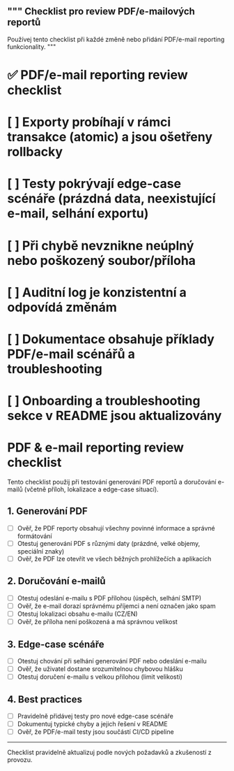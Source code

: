 """
Checklist pro review PDF/e-mailových reportů
-------------------------------------------
Používej tento checklist při každé změně nebo přidání PDF/e-mail reporting funkcionality.
"""

# ✅ PDF/e-mail reporting review checklist
#
# [ ] Exporty probíhají v rámci transakce (atomic) a jsou ošetřeny rollbacky
# [ ] Testy pokrývají edge-case scénáře (prázdná data, neexistující e-mail, selhání exportu)
# [ ] Při chybě nevznikne neúplný nebo poškozený soubor/příloha
# [ ] Auditní log je konzistentní a odpovídá změnám
# [ ] Dokumentace obsahuje příklady PDF/e-mail scénářů a troubleshooting
# [ ] Onboarding a troubleshooting sekce v README jsou aktualizovány

# PDF & e-mail reporting review checklist

Tento checklist použij při testování generování PDF reportů a doručování e-mailů (včetně příloh, lokalizace a edge-case situací).

## 1. Generování PDF
- [ ] Ověř, že PDF reporty obsahují všechny povinné informace a správné formátování
- [ ] Otestuj generování PDF s různými daty (prázdné, velké objemy, speciální znaky)
- [ ] Ověř, že PDF lze otevřít ve všech běžných prohlížečích a aplikacích

## 2. Doručování e-mailů
- [ ] Otestuj odeslání e-mailu s PDF přílohou (úspěch, selhání SMTP)
- [ ] Ověř, že e-mail dorazí správnému příjemci a není označen jako spam
- [ ] Otestuj lokalizaci obsahu e-mailu (CZ/EN)
- [ ] Ověř, že příloha není poškozená a má správnou velikost

## 3. Edge-case scénáře
- [ ] Otestuj chování při selhání generování PDF nebo odeslání e-mailu
- [ ] Ověř, že uživatel dostane srozumitelnou chybovou hlášku
- [ ] Otestuj doručení e-mailu s velkou přílohou (limit velikosti)

## 4. Best practices
- [ ] Pravidelně přidávej testy pro nové edge-case scénáře
- [ ] Dokumentuj typické chyby a jejich řešení v README
- [ ] Ověř, že PDF/e-mail testy jsou součástí CI/CD pipeline

---

Checklist pravidelně aktualizuj podle nových požadavků a zkušeností z provozu.
